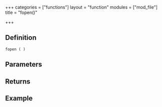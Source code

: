 +++
categories = ["functions"]
layout = "function"
modules = ["mod_file"]
title = "fopen()"

+++

## Definition

    fopen ( )

## Parameters

## Returns

## Example
